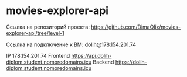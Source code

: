 # movies-explorer-api

Ссылка на репозиторий проекта: https://github.com/DimaOlix/movies-explorer-api/tree/level-1

Ссылка на подключение к BM: dolih@178.154.201.74

IP 178.154.201.74
Frontend https://api.dolih-diplom.student.nomoredomains.icu
Backend https://dolih-diplom.student.nomoredomains.icu
